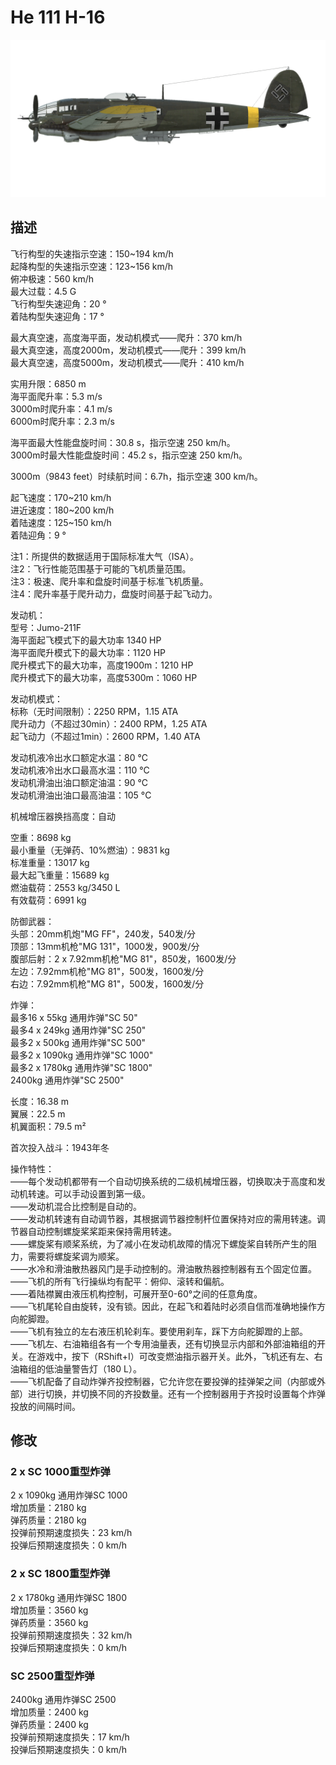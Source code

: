 # He 111 H-16  
  
![he111h16](../images/he111h16.png)  
  
## 描述  
  
飞行构型的失速指示空速：150~194 km/h  
起降构型的失速指示空速：123~156 km/h  
俯冲极速：560 km/h  
最大过载：4.5 G  
飞行构型失速迎角：20 °  
着陆构型失速迎角：17 °  
  
最大真空速，高度海平面，发动机模式——爬升：370 km/h  
最大真空速，高度2000m，发动机模式——爬升：399 km/h  
最大真空速，高度5000m，发动机模式——爬升：410 km/h  
  
实用升限：6850 m  
海平面爬升率：5.3 m/s  
3000m时爬升率：4.1 m/s  
6000m时爬升率：2.3 m/s  
  
海平面最大性能盘旋时间：30.8 s，指示空速 250 km/h。  
3000m时最大性能盘旋时间：45.2 s，指示空速 250 km/h。  
  
3000m（9843 feet）时续航时间：6.7h，指示空速 300 km/h。  
  
起飞速度：170~210 km/h  
进近速度：180~200 km/h  
着陆速度：125~150 km/h  
着陆迎角：9 °  
  
注1：所提供的数据适用于国际标准大气（ISA）。  
注2：飞行性能范围基于可能的飞机质量范围。  
注3：极速、爬升率和盘旋时间基于标准飞机质量。  
注4：爬升率基于爬升动力，盘旋时间基于起飞动力。  
  
发动机：  
型号：Jumo-211F  
海平面起飞模式下的最大功率 1340 HP  
海平面爬升模式下的最大功率：1120 HP  
爬升模式下的最大功率，高度1900m：1210 HP  
爬升模式下的最大功率，高度5300m：1060 HP  
  
发动机模式：  
标称（无时间限制）：2250 RPM，1.15 ATA  
爬升动力（不超过30min）：2400 RPM，1.25 ATA  
起飞动力（不超过1min）：2600 RPM，1.40 ATA  
  
发动机液冷出水口额定水温：80 °C  
发动机液冷出水口最高水温：110 °C  
发动机滑油出油口额定油温：90 °C  
发动机滑油出油口最高油温：105 °C  
  
机械增压器换挡高度：自动   
  
空重：8698 kg  
最小重量（无弹药、10%燃油）：9831 kg  
标准重量：13017 kg  
最大起飞重量：15689 kg  
燃油载荷：2553 kg/3450 L  
有效载荷：6991 kg  
  
防御武器：  
头部：20mm机炮"MG FF"，240发，540发/分  
顶部：13mm机枪"MG 131"，1000发，900发/分  
腹部后射：2 x 7.92mm机枪"MG 81"，850发，1600发/分  
左边：7.92mm机枪"MG 81"，500发，1600发/分  
右边：7.92mm机枪"MG 81"，500发，1600发/分  
  
炸弹：  
最多16 x 55kg 通用炸弹"SC 50"  
最多4 x 249kg 通用炸弹"SC 250"  
最多2 x 500kg 通用炸弹"SC 500"  
最多2 x 1090kg 通用炸弹"SC 1000"  
最多2 x 1780kg 通用炸弹"SC 1800"  
2400kg 通用炸弹"SC 2500"  
  
长度：16.38 m  
翼展：22.5 m  
机翼面积：79.5 m²  
  
首次投入战斗：1943年冬  
  
操作特性：  
——每个发动机都带有一个自动切换系统的二级机械增压器，切换取决于高度和发动机转速。可以手动设置到第一级。  
——发动机混合比控制是自动的。  
——发动机转速有自动调节器，其根据调节器控制杆位置保持对应的需用转速。调节器自动控制螺旋桨桨距来保持需用转速。  
——螺旋桨有顺桨系统，为了减小在发动机故障的情况下螺旋桨自转所产生的阻力，需要将螺旋桨调为顺桨。  
——水冷和滑油散热器风门是手动控制的。滑油散热器控制器有五个固定位置。  
——飞机的所有飞行操纵均有配平：俯仰、滚转和偏航。  
——着陆襟翼由液压机构控制，可展开至0-60°之间的任意角度。  
——飞机尾轮自由旋转，没有锁。因此，在起飞和着陆时必须自信而准确地操作方向舵脚蹬。  
——飞机有独立的左右液压机轮刹车。要使用刹车，踩下方向舵脚蹬的上部。  
——飞机左、右油箱组各有一个专用油量表，还有切换显示内部和外部油箱组的开关。在游戏中，按下（RShift+I）可改变燃油指示器开关。此外，飞机还有左、右油箱组的低油量警告灯（180 L）。  
——飞机配备了自动炸弹齐投控制器，它允许您在要投弹的挂弹架之间（内部或外部）进行切换，并切换不同的齐投数量。还有一个控制器用于齐投时设置每个炸弹投放的间隔时间。  
  
## 修改  
  
  
### 2 x SC 1000重型炸弹  
  
2 x 1090kg 通用炸弹SC 1000  
增加质量：2180 kg  
弹药质量：2180 kg  
投弹前预期速度损失：23 km/h  
投弹后预期速度损失：0 km/h  
  
### 2 x SC 1800重型炸弹  
  
2 x 1780kg 通用炸弹SC 1800  
增加质量：3560 kg  
弹药质量：3560 kg  
投弹前预期速度损失：32 km/h  
投弹后预期速度损失：0 km/h  
  
### SC 2500重型炸弹  
  
2400kg 通用炸弹SC 2500  
增加质量：2400 kg  
弹药质量：2400 kg  
投弹前预期速度损失：17 km/h  
投弹后预期速度损失：0 km/h  
